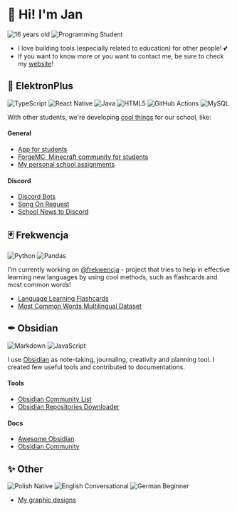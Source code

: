 # 👋 Hi! I'm Jan
![16 years old](https://img.shields.io/badge/-%F0%9F%A7%81%2016%20years%20old%20-pink?style=for-the-badge) ![Programming Student](https://img.shields.io/badge/-%F0%9F%91%A8%E2%80%8D%F0%9F%8E%93%20programming%20student%20(2/5%20year)-blueviolet?style=for-the-badge)

- I love building tools (especially related to education) for other people! 💕
- If you want to know more or you want to contact me, be sure to check my [website](https://konhi.me)!

## 🎒 ElektronPlus
![TypeScript](https://img.shields.io/badge/typescript-%23007ACC.svg?style=for-the-badge&logo=typescript&logoColor=white) ![React Native](https://img.shields.io/badge/react_native-%2320232a.svg?style=for-the-badge&logo=react&logoColor=%2361DAFB) ![Java](https://img.shields.io/badge/java-%23ED8B00.svg?style=for-the-badge&logo=java&logoColor=white) ![HTML5](https://img.shields.io/badge/html5-%23E34F26.svg?style=for-the-badge&logo=html5&logoColor=white) ![GitHub Actions](https://img.shields.io/badge/githubactions-%232671E5.svg?style=for-the-badge&logo=githubactions&logoColor=white) ![MySQL](https://img.shields.io/badge/mysql-%2300f.svg?style=for-the-badge&logo=mysql&logoColor=white)

With other students, we're developing [cool things](https://github.com/ElektronPlus) for our school, like:

#### General
- [App for students](https://github.com/ElektronPlus/Elektron-App)
- [ForgeMC, Minecraft community for students](https://github.com/ForgeMC)
- [My personal school assignments](https://github.com/konhi/personal-school-assignments)

#### Discord
- [Discord Bots](https://github.com/ElektronPlus/discord)
- [Song On Request](https://github.com/ElektronPlus/school-song-on-request)
- [School News to Discord](https://github.com/ElektronPlus/zseis-news)

## 🃏 Frekwencja
![Python](https://img.shields.io/badge/python-3670A0?style=for-the-badge&logo=python&logoColor=ffdd54) ![Pandas](https://img.shields.io/badge/pandas-%23150458.svg?style=for-the-badge&logo=pandas&logoColor=white)

I'm currently working on [@frekwencja](https://github.com/frekwencja) - project that tries to help in effective learning new languages by using cool methods, such as flashcards and most common words!

- [Language Learning Flashcards](https://github.com/frekwencja/language-learning-flashcards)
- [Most Common Words Multilingual Dataset](https://github.com/frekwencja/most-common-words-multilingual)

## ✒ Obsidian
![Markdown](https://img.shields.io/badge/markdown-%23000000.svg?style=for-the-badge&logo=markdown&logoColor=white) ![JavaScript](https://img.shields.io/badge/javascript-%23323330.svg?style=for-the-badge&logo=javascript&logoColor=%23F7DF1E)

I use [Obsidian](https://obsidian.md/) as note-taking, journaling, creativity and planning tool. I created few useful tools and contributed to documentations.

#### Tools
- [Obsidian Community List](https://github.com/konhi/obsidian-community-list)
- [Obsidian Repositories Downloader](https://github.com/konhi/obsidian-repositories-downloader)

#### Docs
- [Awesome Obsidian](https://github.com/kmaasrud/awesome-obsidian)
- [Obsidian Community](https://github.com/obsidian-community/obsidian-hub)

## ✨ Other
![Polish Native](https://img.shields.io/badge/%F0%9F%87%B5%F0%9F%87%B1Polish-native-blue?style=for-the-badge) ![English Conversational](https://img.shields.io/badge/%F0%9F%87%AC%F0%9F%87%A7English-conversational-blue?style=for-the-badge) ![German Beginner](https://img.shields.io/badge/%F0%9F%87%A9%F0%9F%87%AAGerman-beginner-blue?style=for-the-badge)

- [My graphic designs](https://dribbble.com/konhi)
